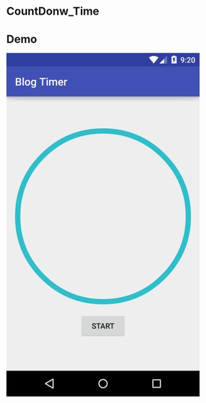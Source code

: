 # CountDonw_Time

# Demo

![](https://github.com/bulbulhossen/CountDonw_Time/blob/master/demo.png?raw=true)

